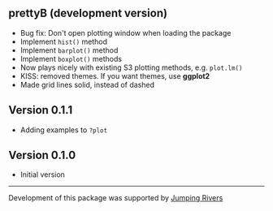 ## prettyB (development version)
  * Bug fix: Don't open plotting window when loading the package
  * Implement `hist()` method
  * Implement `barplot()` method
  * Implement `boxplot()` methods
  * Now plays nicely with existing S3 plotting methods, e.g. `plot.lm()`
  * KISS: removed themes. If you want themes, use __ggplot2__
  * Made grid lines solid, instead of dashed

## Version 0.1.1
  * Adding examples to `?plot`

## Version 0.1.0
  * Initial version

-----

Development of this package was supported by [Jumping
Rivers](https://www.jumpingrivers.com)
